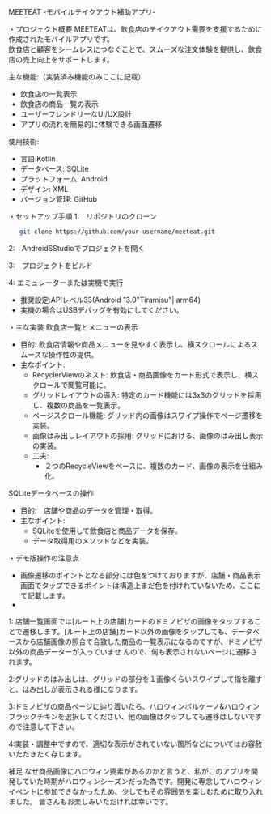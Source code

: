 MEETEAT -モバイルテイクアウト補助アプリ-

・プロジェクト概要
MEETEATは、飲食店のテイクアウト需要を支援するために作成されたモバイルアプリです。  
飲食店と顧客をシームレスにつなぐことで、スムーズな注文体験を提供し、飲食店の売上向上をサポートします。

主な機能:（実装済み機能のみここに記載）
- 飲食店の一覧表示
- 飲食店の商品一覧の表示
- ユーザーフレンドリーなUI/UX設計
- アプリの流れを簡易的に体験できる画面遷移

使用技術:
- 言語:Kotlin
- データベース: SQLite
- プラットフォーム: Android
- デザイン: XML
- バージョン管理: GitHub

・セットアップ手順
1:　リポジトリのクローン
```bash
   git clone https://github.com/your-username/meeteat.git
```
2:　AndroidSStudioでプロジェクトを開く

3:　プロジェクトをビルド

4: エミュレーターまたは実機で実行
- 推奨設定:APIレベル33(Android 13.0"Tiramisu"| arm64)
- 実機の場合はUSBデバッグを有効にしてください。

・主な実装
飲食店一覧とメニューの表示
- 目的: 飲食店情報や商品メニューを見やすく表示し、横スクロールによるスムーズな操作性の提供。
- 主なポイント:
  - RecyclerViewのネスト: 飲食店・商品画像をカード形式で表示し、横スクロールで閲覧可能に。
  - グリッドレイアウトの導入: 特定のカード機能には3x3のグリッドを採用し、複数の商品を一覧表示。
  - ページスクロール機能: グリッド内の画像はスワイプ操作でページ遷移を実装。
  - 画像はみ出しレイアウトの採用: グリッドにおける、画像のはみ出し表示の実装。
  - 工夫:
    - ２つのRecycleViewをベースに、複数のカード、画像の表示を仕組み化。

SQLiteデータベースの操作
- 目的:　店舗や商品のデータを管理・取得。
- 主なポイント:
  - SQLiteを使用して飲食店と商品データを保存。
  - データ取得用のメソッドなどを実装。

・デモ版操作の注意点

- 画像遷移のポイントとなる部分には色をつけておりますが、店舗・商品表示画面でタップできるポイントは構造上まだ色を付けれていないため、ここにて記載します。
- 
1: 店舗一覧画面では[ルート上の店舗]カードのドミノピザの画像をタップすることで遷移します。[ルート上の店舗]カード以外の画像をタップしても、データベースから店舗画像の照合で合致した商品の一覧表示になるのですが、ドミノピザ以外の商品データーが入っていませ
んので、何も表示されないページに遷移されます。

2:グリッドのはみ出しは、グリッドの部分を１画像くらいスワイプして指を離すと、はみ出しが表示される様になります。

3:ドミノピザの商品ページに辿り着いたら、ハロウィンボルケーノ&ハロウィンブラックチキンを選択してください、他の画像はタップしても遷移はしないですので注意して下さい。

4:実装・調整中ですので、適切な表示がされていない箇所などについてはお容赦いただきたく存じます。

補足
なぜ商品画像にハロウィン要素があるのかと言うと、私がこのアプリを開発していた時期がハロウィンシーズンだった為です。開発に専念してハロウィンイベントに参加できなかったため、少しでもその雰囲気を楽しむために取り入れました。
皆さんもお楽しみいただければ幸いです。

